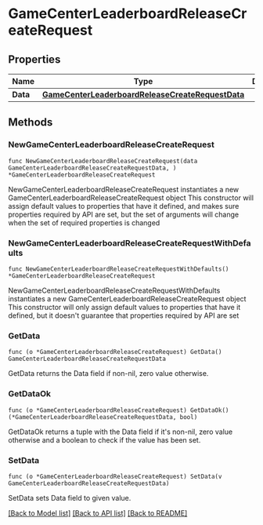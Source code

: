 # GameCenterLeaderboardReleaseCreateRequest

## Properties

Name | Type | Description | Notes
------------ | ------------- | ------------- | -------------
**Data** | [**GameCenterLeaderboardReleaseCreateRequestData**](GameCenterLeaderboardReleaseCreateRequestData.md) |  | 

## Methods

### NewGameCenterLeaderboardReleaseCreateRequest

`func NewGameCenterLeaderboardReleaseCreateRequest(data GameCenterLeaderboardReleaseCreateRequestData, ) *GameCenterLeaderboardReleaseCreateRequest`

NewGameCenterLeaderboardReleaseCreateRequest instantiates a new GameCenterLeaderboardReleaseCreateRequest object
This constructor will assign default values to properties that have it defined,
and makes sure properties required by API are set, but the set of arguments
will change when the set of required properties is changed

### NewGameCenterLeaderboardReleaseCreateRequestWithDefaults

`func NewGameCenterLeaderboardReleaseCreateRequestWithDefaults() *GameCenterLeaderboardReleaseCreateRequest`

NewGameCenterLeaderboardReleaseCreateRequestWithDefaults instantiates a new GameCenterLeaderboardReleaseCreateRequest object
This constructor will only assign default values to properties that have it defined,
but it doesn't guarantee that properties required by API are set

### GetData

`func (o *GameCenterLeaderboardReleaseCreateRequest) GetData() GameCenterLeaderboardReleaseCreateRequestData`

GetData returns the Data field if non-nil, zero value otherwise.

### GetDataOk

`func (o *GameCenterLeaderboardReleaseCreateRequest) GetDataOk() (*GameCenterLeaderboardReleaseCreateRequestData, bool)`

GetDataOk returns a tuple with the Data field if it's non-nil, zero value otherwise
and a boolean to check if the value has been set.

### SetData

`func (o *GameCenterLeaderboardReleaseCreateRequest) SetData(v GameCenterLeaderboardReleaseCreateRequestData)`

SetData sets Data field to given value.



[[Back to Model list]](../README.md#documentation-for-models) [[Back to API list]](../README.md#documentation-for-api-endpoints) [[Back to README]](../README.md)


